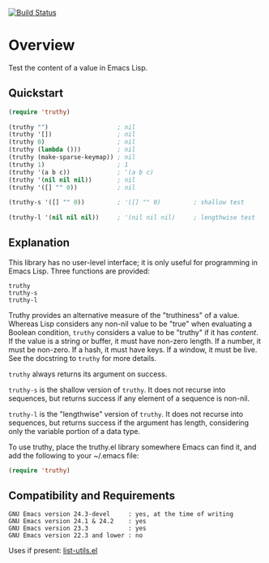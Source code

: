 [![Build Status](https://secure.travis-ci.org/rolandwalker/truthy.png?branch=master)](http://travis-ci.org/rolandwalker/truthy)

Overview
========

Test the content of a value in Emacs Lisp.

Quickstart
----------

```lisp
(require 'truthy)
 
(truthy "")                   ; nil
(truthy '[])                  ; nil
(truthy 0)                    ; nil
(truthy (lambda ()))          ; nil
(truthy (make-sparse-keymap)) ; nil
(truthy 1)                    ; 1
(truthy '(a b c))             ; '(a b c)
(truthy '(nil nil nil))       ; nil
(truthy '([] "" 0))           ; nil
 
(truthy-s '([] "" 0))         ; '([] "" 0)         ; shallow test
 
(truthy-l '(nil nil nil))     ; '(nil nil nil)     ; lengthwise test
```

Explanation
-----------

This library has no user-level interface; it is only useful
for programming in Emacs Lisp.  Three functions are provided:

	truthy
	truthy-s
	truthy-l

Truthy provides an alternative measure of the "truthiness" of a
value.  Whereas Lisp considers any non-nil value to be "true" when
evaluating a Boolean condition, `truthy` considers a value to be
"truthy" if it has *content*.  If the value is a string or buffer,
it must have non-zero length.  If a number, it must be non-zero.
If a hash, it must have keys.  If a window, it must be live.  See
the docstring to `truthy` for more details.

`truthy` always returns its argument on success.

`truthy-s` is the shallow version of `truthy`.  It does not recurse
into sequences, but returns success if any element of a sequence is
non-nil.

`truthy-l` is the "lengthwise" version of `truthy`.  It does not
recurse into sequences, but returns success if the argument has
length, considering only the variable portion of a data type.

To use truthy, place the truthy.el library somewhere Emacs can find
it, and add the following to your ~/.emacs file:

```lisp
(require 'truthy)
```

Compatibility and Requirements
------------------------------

	GNU Emacs version 24.3-devel     : yes, at the time of writing
	GNU Emacs version 24.1 & 24.2    : yes
	GNU Emacs version 23.3           : yes
	GNU Emacs version 22.3 and lower : no

Uses if present: [list-utils.el](http://github.com/rolandwalker/list-utils)
